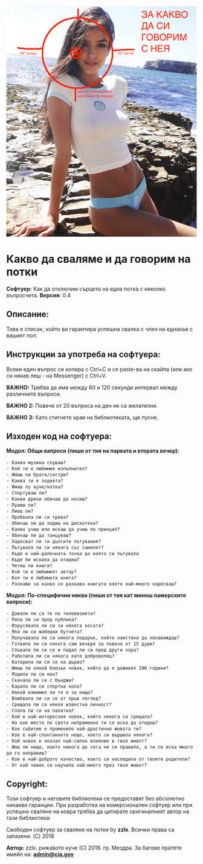 ![Banner](https://raw.githubusercontent.com/drdre/kak-da-svaliame-potki/master/img/potak_hero-poster.png)

Какво да сваляме и да говорим на потки
===========================================

**Софтуер:** Как да отключим сърцето на една потка с няколко въпросчета.
**Версия:** 0.4

Описание:
-----------------------------------
Това е списак, който ви гарантира успешна свалка с член на еднакъв с вашият пол.

Инструкции за употреба на софтуера:
-----------------------------------
Всеки един въпрос се копира с Ctrl+C и се paste-ва на скайпа (или ако си някав леш - на Messenger) с Ctrl+V.

**ВАЖНО:** Трябва да има между 60 и 120 секунди интервал между различните въпроси.

**ВАЖНО 2:** Повече от 20 въпроса на ден не са желателни.

**ВАЖНО 3:** Като стигнете края на библиотеката, ще пусне.

Изходен код на софтуера:
-----------------------------------

**Модол: Общи вапроси (пиши от тия на парвата и втората вечер):**
```
- Каква музика слушаш?
- Кой ти е любимия изпълнител?
- Имаш ли братя/сестри?
- Каква ти е зодията?
- Имаш лу куче/котка?
- Спортуваш ли?
- Какви дрехи обичаш да носиш?
- Пушиш ли?
- Пиеш ли?
- Пробвала ли си трева?
- Обичаш ли да ходиш на дискотека?
- Какво учиш или искаш да учиш по принцип?
- Обичаш ли да танцуваш?
- Харесват ли ти дългите пътувания?
- Пътувала ли си някога със самолет?
- Къде е най-далечната точка до която си пътувала
- Къде би искала да отидеш?
- Четеш ли книги?
- Кой ти е любимият автор?
- Коя ти е любимата книга?
- Разкажи за какво се разкава книгата която най-много харесваш?
```

**Модол: По-специфични някви (пиши от тия кат минеш ламерските вапроси):**
```
- Давали ли са те по телевизията?
- Пяла ли си пред публика?
- Изрусявала ли си си някога косата?
- Яла ли си жабешки бутчета?
- Получавала ли си някога подарък, който наистина да ненавиждаш? 
- Готвила ли си някога сам вечеря за повече от 15 души?
- Спъвала ли си се и падал ли си пред други хора?
- Работила ли си някога като доброволец?
- Катерила ли си се на дърво?
- Имаш ли някой близък човек, който да е доживял 100 години?
- Яздила ли си кон?
- Скачала ли си с бънджи?
- Карала ли си спортна кола?
- Някой измамил ли те е за нещо?
- Влюбвала ли си се от пръв поглед?
- Срещала ли си някоя известна личност?
- Спала ли си на палатка?
- Кой е най-интересния човек, който някога си срещала?
- На кое място по света непременно ти се иска да отидеш?
- Кое събитие е променило най-драстично живота ти?
- Кое е най-спонтанното нещо, което си вършила някога?
- Кой човек е оказал най-силно влияние в твоя живот?
- Има ли нещо, което никога до сега не си правила, а ти се иска много да го направиш?
- Кое е най-доброто качество, което си наследила от твоите родители?
- От кой човек си научила най-много през твоя живот?
```

Copyright:
-----------------------------------
Този софтуер и неговите библиотеки се предоставят без абсолютно никакви гаранции.
При разработка на комерсионален софтуер или при успешно сваляне на ковра трябва да цитирате оригиналният автор на тази библиотека:

Свободен софтуер за сваляне на потки by **zzlx**. Всички права са запазени. (C) 2018

**Автор:** zzlx. рижавото куче (С) 2018. гр. Мездра. 
За багове пратете имейл на: **admin@cia.gov**
